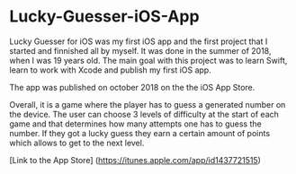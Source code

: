# Lucky-Guesser-iOS-App

Lucky Guesser for iOS was my first iOS app and the first project that I started and finnished all by myself. It was done in the summer of 2018, when I was 19 years old. The main goal with this project was to learn Swift, learn to work with Xcode and publish my first iOS app.

The app was published on october 2018 on the the iOS App Store.

Overall, it is a game where the player has to guess a generated number on the device. The user can choose 3 levels of difficulty at the start of each game and that determines how many attempts one has to guess the number. If they got a lucky guess they earn a certain amount of points which allows to get to the next level.

[Link to the App Store] (https://itunes.apple.com/app/id1437721515)
